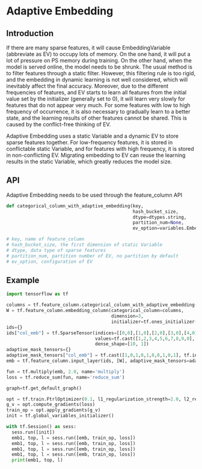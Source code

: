 # Adaptive Embedding
## Introduction
If there are many sparse features, it will cause EmbeddingVariable (abbreviate as EV) to occupy lots of memory. On the one hand, it will put a lot of pressure on PS memory during training. On the other hand, when the model is served online, the model needs to be shrunk. The usual method is to filter features through a static filter. However, this filtering rule is too rigid, and the embedding in dynamic learning is not well considered, which will inevitably affect the final accuracy. Moreover, due to the different frequencies of features, and EV starts to learn all features from the initial value set by the initializer (generally set to 0), it will learn very slowly for features that do not appear very much. For some features with low to high frequency of occurrence, it is also necessary to gradually learn to a better state, and the learning results of other features cannot be shared. This is caused by the conflict-free thinking of EV.

Adaptive Embedding uses a static Variable and a dynamic EV to store sparse features together. For low-frequency features, it is stored in conflictable static Variable, and for features with high frequency, it is stored in non-conflicting EV. Migrating embedding to EV can reuse the learning results in the static Variable, which greatly reduces the model size.
## API
Adaptive Embedding needs to be used through the feature_column API
```python
def categorical_column_with_adaptive_embedding(key,
                                               hash_bucket_size,
                                               dtype=dtypes.string,
                                               partition_num=None,
                                               ev_option=variables.EmbeddingVariableOption())

# key, name of feature_column
# hash_bucket_size, the first dimension of static Variable
# dtype, data type of sparse features
# partition_num, partition number of EV, no partition by default
# ev_option, configuration of EV
```
## Example
```python
import tensorflow as tf

columns = tf.feature_column.categorical_column_with_adaptive_embedding("col_emb", hash_bucket_size=100, dtype=tf.int64)
W = tf.feature_column.embedding_column(categorical_column=columns,
                                       dimension=3,
                                       initializer=tf.ones_initializer(tf.float32))
ids={}
ids["col_emb"] = tf.SparseTensor(indices=[[0,0],[1,0],[2,0],[3,0],[4,0],[5,0],[6,0],[7,0],[8,0],[9,0]],
                                 values=tf.cast([1,2,3,4,5,6,7,8,9,0], tf.int64),
                                 dense_shape=[10, 1])
adaptive_mask_tensors={}
adaptive_mask_tensors["col_emb"] = tf.cast([1,0,1,0,1,0,0,1,0,1], tf.int32)
emb = tf.feature_column.input_layer(ids, [W], adaptive_mask_tensors=adaptive_mask_tensors)

fun = tf.multiply(emb, 2.0, name='multiply')
loss = tf.reduce_sum(fun, name='reduce_sum')

graph=tf.get_default_graph()

opt = tf.train.FtrlOptimizer(0.1, l1_regularization_strength=2.0, l2_regularization_strength=0.00001)
g_v = opt.compute_gradients(loss)
train_op = opt.apply_gradients(g_v)
init = tf.global_variables_initializer()

with tf.Session() as sess:
  sess.run([init])
  emb1, top, l = sess.run([emb, train_op, loss])
  emb1, top, l = sess.run([emb, train_op, loss])
  emb1, top, l = sess.run([emb, train_op, loss])
  emb1, top, l = sess.run([emb, train_op, loss])
  print(emb1, top, l)
```
